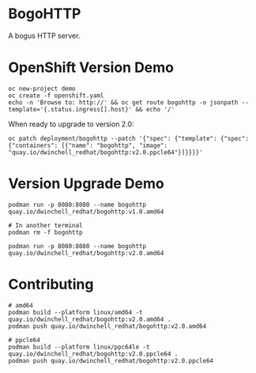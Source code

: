# BogoHTTP

A bogus HTTP server.

# OpenShift Version Demo

```
oc new-project demo
oc create -f openshift.yaml
echo -n 'Browse to: http://' && oc get route bogohttp -o jsonpath --template='{.status.ingress[].host}' && echo '/'
```

When ready to upgrade to version 2.0:

```
oc patch deployment/bogohttp --patch '{"spec": {"template": {"spec": {"containers": [{"name": "bogohttp", "image": "quay.io/dwinchell_redhat/bogohttp:v2.0.ppcle64"}]}}}}'

```

# Version Upgrade Demo

```
podman run -p 8080:8080 --name bogohttp quay.io/dwinchell_redhat/bogohttp:v1.0.amd64

# In another terminal
podman rm -f bogohttp

podman run -p 8080:8080 --name bogohttp quay.io/dwinchell_redhat/bogohttp:v2.0.amd64
```

# Contributing

```
# amd64
podman build --platform linux/amd64 -t quay.io/dwinchell_redhat/bogohttp:v2.0.amd64 .
podman push quay.io/dwinchell_redhat/bogohttp:v2.0.amd64

# ppcle64
podman build --platform linux/ppc64le -t quay.io/dwinchell_redhat/bogohttp:v2.0.ppcle64 .
podman push quay.io/dwinchell_redhat/bogohttp:v2.0.ppcle64
```

